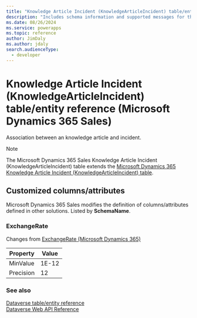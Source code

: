 ```yaml
---
title: "Knowledge Article Incident (KnowledgeArticleIncident) table/entity reference (Microsoft Dynamics 365 Sales)"
description: "Includes schema information and supported messages for the Knowledge Article Incident (KnowledgeArticleIncident) table/entity with Microsoft Dynamics 365 Sales."
ms.date: 08/26/2024
ms.service: powerapps
ms.topic: reference
author: JimDaly
ms.author: jdaly
search.audienceType: 
  - developer
---
```


# Knowledge Article Incident (KnowledgeArticleIncident) table/entity reference (Microsoft Dynamics 365 Sales)

Association between an knowledge article and incident.

> [!NOTE]
> The Microsoft Dynamics 365 Sales Knowledge Article Incident (KnowledgeArticleIncident) table extends the [Microsoft Dynamics 365 Knowledge Article Incident (KnowledgeArticleIncident) table](/dynamics365/developer/entities/knowledgearticleincident).



## Customized columns/attributes

Microsoft Dynamics 365 Sales modifies the definition of columns/attributes defined in other solutions. Listed by **SchemaName**.

### <a name="BKMK_ExchangeRate"></a> ExchangeRate

Changes from [ExchangeRate (Microsoft Dynamics 365)](/dynamics365/developer/entities/knowledgearticleincident#BKMK_ExchangeRate)

|Property|Value|
|---|---|
|MinValue|1E-12|
|Precision|12|




### See also

[Dataverse table/entity reference](../about-entity-reference.md)  
[Dataverse Web API Reference](/power-apps/developer/data-platform/webapi/reference/about)   

